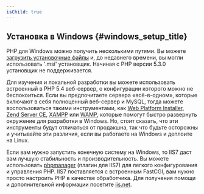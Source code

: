 ```yaml
---
isChild: true
---
```


## Установка в Windows {#windows_setup_title}

PHP для Windows можно получить несколькими путями. Вы можете [загрузить установочные файлы][php-downloads] и, до недавнего времени, вы могли использовать '.msi' установщик. Начиная с PHP версии 5.3.0 установщик не поддерживается.

Для изучения и локальной разработки вы можете использовать встроенный в PHP 5.4 веб-сервер, о конфигурации которого можно не беспокоиться. Если вы предпочитаете сервера «всё-в-одном», которые включают в себя полноценный веб-сервер и MySQL, тогда можете воспользоваться такими инструментами, как [Web Platform Installer][wpi], [Zend Server CE][zsce], [XAMPP][xampp] или [WAMP][wamp], которые помогут быстро развернуть окружение для разработки в Windows. Но, стоит сказать, что эти инструменты будут отличаться от продакшна, так что будьте осторожны и учитывайте эти различия, если вы работаете на Windows и деплоите на Linux.

Если вам нужно запустить конечную систему на Windows, то IIS7 даст вам лучшую стабильность и производительность. Вы можете использовать [phpmanager][phpmanager] (плагин для IIS7) для легкого конфигурования и управления PHP. IIS7 поставляется с встроенным FastCGI, вам нужно просто настроить PHP в качестве обработчика. Для получения помощи и дополнительной информации посетите [iis.net][php-iis].

[php-downloads]: http://windows.php.net
[phpmanager]: http://phpmanager.codeplex.com/
[wpi]: http://www.microsoft.com/web/downloads/platform.aspx
[zsce]: http://www.zend.com/en/products/server-ce/
[xampp]: http://www.apachefriends.org/en/xampp.html
[wamp]: http://www.wampserver.com/
[php-iis]: http://php.iis.net/
